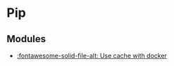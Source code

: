 Pip
===

Modules
---

- [:fontawesome-solid-file-alt: Use cache with
    docker](01-use-cache-with-docker.md)
